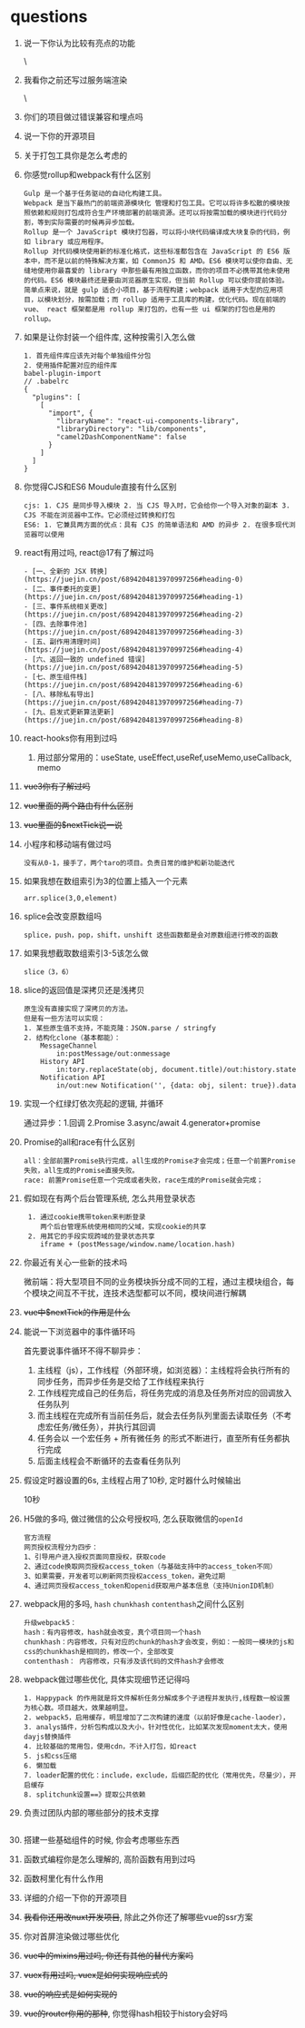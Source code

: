 # questions

1. 说一下你认为比较有亮点的功能

   \

2. 我看你之前还写过服务端渲染

   \

3. 你们的项目做过错误兼容和埋点吗

   

4. 说一下你的开源项目

5. 关于打包工具你是怎么考虑的

6. 你感觉rollup和webpack有什么区别

   ```
   Gulp 是一个基于任务驱动的自动化构建工具。
   Webpack 是当下最热门的前端资源模块化 管理和打包工具。它可以将许多松散的模块按照依赖和规则打包成符合生产环境部署的前端资源。还可以将按需加载的模块进行代码分割，等到实际需要的时候再异步加载。
   Rollup 是一个 JavaScript 模块打包器，可以将小块代码编译成大块复杂的代码，例如 library 或应用程序。
   Rollup 对代码模块使用新的标准化格式，这些标准都包含在 JavaScript 的 ES6 版本中，而不是以前的特殊解决方案，如 CommonJS 和 AMD。ES6 模块可以使你自由、无缝地使用你最喜爱的 library 中那些最有用独立函数，而你的项目不必携带其他未使用的代码。ES6 模块最终还是要由浏览器原生实现，但当前 Rollup 可以使你提前体验。
   简单点来说，就是 gulp 适合小项目，基于流程构建；webpack 适用于大型的应用项目，以模块划分，按需加载；而 rollup 适用于工具库的构建，优化代码。现在前端的 vue、 react 框架都是用 rollup 来打包的，也有一些 ui 框架的打包也是用的 rollup。
   ```

7. 如果是让你封装一个组件库, 这种按需引入怎么做

   ```
   1. 首先组件库应该先对每个单独组件分包
   2. 使用插件配置对应的组件库
   babel-plugin-import
   // .babelrc
   {
     "plugins": [
       [
         "import", {
           "libraryName": "react-ui-components-library",
           "libraryDirectory": "lib/components",
           "camel2DashComponentName": false
         }
       ]
     ]
   }
   ```

   

8. 你觉得CJS和ES6 Moudule直接有什么区别

   ```
   cjs: 1. CJS 是同步导入模块 2. 当 CJS 导入时，它会给你一个导入对象的副本 3. CJS 不能在浏览器中工作。它必须经过转换和打包
   ES6: 1. 它兼具两方面的优点：具有 CJS 的简单语法和 AMD 的异步 2. 在很多现代浏览器可以使用
   ```

   

9. react有用过吗, react@17有了解过吗

   ```
   - [一、全新的 JSX 转换](https://juejin.cn/post/6894204813970997256#heading-0)
   - [二、事件委托的变更](https://juejin.cn/post/6894204813970997256#heading-1)
   - [三、事件系统相关更改](https://juejin.cn/post/6894204813970997256#heading-2)
   - [四、去除事件池](https://juejin.cn/post/6894204813970997256#heading-3)
   - [五、副作用清理时间](https://juejin.cn/post/6894204813970997256#heading-4)
   - [六、返回一致的 undefined 错误](https://juejin.cn/post/6894204813970997256#heading-5)
   - [七、原生组件栈](https://juejin.cn/post/6894204813970997256#heading-6)
   - [八、移除私有导出](https://juejin.cn/post/6894204813970997256#heading-7)
   - [九、启发式更新算法更新](https://juejin.cn/post/6894204813970997256#heading-8)
   ```

10. react-hooks你有用到过吗

    1. 用过部分常用的：useState, useEffect,useRef,useMemo,useCallback, 		memo

11. ~~vue3你有了解过吗~~

12. ~~vue里面的两个路由有什么区别~~

13. ~~vue里面的$nextTick说一说~~

14. 小程序和移动端有做过吗

    ```
    没有从0-1，接手了，两个taro的项目。负责日常的维护和新功能迭代
    ```

15. 如果我想在数组索引为3的位置上插入一个元素

    ```
    arr.splice(3,0,element)
    ```

16. splice会改变原数组吗

    ```
    splice，push，pop，shift，unshift 这些函数都是会对原数组进行修改的函数
    ```

17. 如果我想截取数组索引3-5该怎么做

    ```
    slice（3，6）
    ```

18. slice的返回值是深拷贝还是浅拷贝

    ```
    原生没有直接实现了深拷贝的方法。
    但是有一些方法可以实现：
    1. 某些原生值不支持，不能克隆：JSON.parse / stringfy
    2. 结构化clone（基本都能）：
    	MessageChannel
    		in:postMessage/out:onmessage
    	History API
    		in:tory.replaceState(obj, document.title)/out:history.state
    	Notification API
    		in/out:new Notification('', {data: obj, silent: true}).data
    ```

19. 实现一个红绿灯依次亮起的逻辑, 并循环

    通过异步：1.回调 2.Promise 3.async/await 4.generator+promise

20. Promise的all和race有什么区别

    ```
    all：全部前置Promise执行完成，all生成的Promise才会完成；任意一个前置Promise失败，all生成的Promise直接失败。
    race: 前置Promise任意一个完成或者失败，race生成的Promise就会完成；
    ```

21. 假如现在有两个后台管理系统, 怎么共用登录状态

    ```
     1. 通过cookie携带token来判断登录
     	两个后台管理系统使用相同的父域，实现cookie的共享
     2. 用其它的手段实现跨域的登录状态共享
     	iframe + (postMessage/window.name/location.hash)
    ```

22. 你最近有关心一些新的技术吗

    微前端：将大型项目不同的业务模块拆分成不同的工程，通过主模块组合，每个模块之间互不干扰，连技术选型都可以不同，模块间进行解耦

1. ~~vue中$nextTick的作用是什么~~

2. 能说一下浏览器中的事件循环吗

   首先要说事件循环不得不聊异步：

   1. 主线程（js），工作线程（外部环境，如浏览器）：主线程将会执行所有的同步任务，而异步任务是交给了工作线程来执行
   2. 工作线程完成自己的任务后，将任务完成的消息及任务所对应的回调放入任务队列
   3. 而主线程在完成所有当前任务后，就会去任务队列里面去读取任务（不考虑宏任务/微任务），并执行其回调
   4. 任务会以 一个宏任务 + 所有微任务 的形式不断进行，直至所有任务都执行完成
   5.  后面主线程会不断循环的去查看任务队列

3. 假设定时器设置的6s, 主线程占用了10秒, 定时器什么时候输出

   10秒

4. H5做的多吗, 做过微信的公众号授权吗, 怎么获取微信的`openId`

   ```
   官方流程 
   网页授权流程分为四步： 
   1、引导用户进入授权页面同意授权，获取code 
   2、通过code换取网页授权access_token（与基础支持中的access_token不同） 
   3、如果需要，开发者可以刷新网页授权access_token，避免过期 
   4、通过网页授权access_token和openid获取用户基本信息（支持UnionID机制）
   ```

5. webpack用的多吗, `hash` `chunkhash` `contenthash`之间什么区别

   ```
   升级webpack5： 
   hash：有内容修改，hash就会改变，真个项目同一个hash
   chunkhash：内容修改，只有对应的chunk的hash才会改变，例如：一般同一模块的js和css的chunkhash是相同的，修改一个，全部改变
   contenthash： 内容修改，只有涉及该代码的文件hash才会修改
   ```

6. webpack做过哪些优化, 具体实现细节还记得吗

   ```
   1. Happypack 的作用就是将文件解析任务分解成多个子进程并发执行,线程数一般设置为核心数。项目越大，效果越明显。
   2. webpack5，启用缓存，明显增加了二次构建的速度（以前好像是cache-laoder），
   3. analys插件，分析包构成以及大小，针对性优化，比如某次发现moment太大，使用dayjs替换插件
   4. 比较基础的常用包，使用cdn，不计入打包，如react
   5. js和css压缩
   6. 懒加载
   7. loader配置的优化：include，exclude，后缀匹配的优化（常用优先，尽量少），开启缓存
   8. splitchunk设置==》提取公共依赖
   ```

7. 负责过团队内部的哪些部分的技术支撑

   ```
   
   ```

8. 搭建一些基础组件的时候, 你会考虑哪些东西

   

9. 函数式编程你是怎么理解的, 高阶函数有用到过吗

10. 函数柯里化有什么作用

11. 详细的介绍一下你的开源项目

12. ~~我看你还用改nuxt开发项目~~, 除此之外你还了解哪些vue的ssr方案

13. 你对首屏渲染做过哪些优化

14. ~~vue中的mixins用过吗, 你还有其他的替代方案吗~~

15. ~~vuex有用过吗, vuex是如何实现响应式的~~

16. ~~vue的响应式是如何实现的~~

17. ~~vue的router你用的那种~~, 你觉得hash相较于history会好吗

